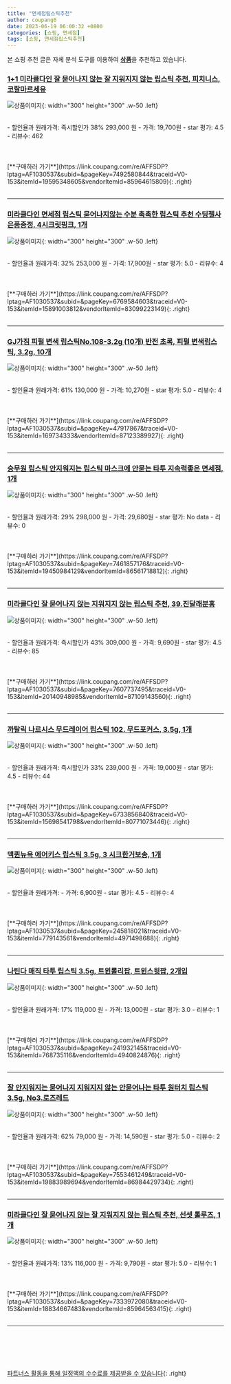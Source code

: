 ```yaml
---
title: "면세점립스틱추천"
author: coupang6
date: 2023-06-19 06:00:32 +0800
categories: [쇼핑, 면세점]
tags: [쇼핑, 면세점립스틱추천]
---
```


본 쇼핑 추천 글은 자체 분석 도구를 이용하여 [**상품**](https://link.coupang.com/a/bao1ui)을 추천하고 있습니다.

### [1+1 미라클다인 잘 묻어나지 않는 잘 지워지지 않는 립스틱 추천, 피치니스, 코랄마르세유](https://link.coupang.com/re/AFFSDP?lptag=AF1030537&subid=&pageKey=7492580844&traceid=V0-153&itemId=19595348605&vendorItemId=85964615809)

![상품이미지](https://thumbnail10.coupangcdn.com/thumbnails/remote/230x230ex/image/vendor_inventory/7572/785088658d3d1909bdcac5358e0a908d5cd90c5b1815e30849dfafb1ad3e.png){: width="300" height="300" .w-50 .left}


<br>
- 할인율과 원래가격: 즉시할인가 38%  293,000   원
- 가격: 19,700원
- star 평가: 4.5
- 리뷰수: 462
<br>
<br>
<br>
<br>
[**구매하러 가기**](https://link.coupang.com/re/AFFSDP?lptag=AF1030537&subid=&pageKey=7492580844&traceid=V0-153&itemId=19595348605&vendorItemId=85964615809){: .right}
<br>
<br>

---

### [미라클다인 면세점 립스틱 묻어나지않는 수분 촉촉한 립스틱 추천 수딩젤사은품증정, 4시크릿핑크, 1개](https://link.coupang.com/re/AFFSDP?lptag=AF1030537&subid=&pageKey=6769584603&traceid=V0-153&itemId=15891003812&vendorItemId=83099223149)

![상품이미지](https://thumbnail9.coupangcdn.com/thumbnails/remote/230x230ex/image/vendor_inventory/8733/a3ff2104cfdd50a5438ff2722bb47afe8b084fcb9128f091f7bd6ba1dc13.jpg){: width="300" height="300" .w-50 .left}


<br>
- 할인율과 원래가격: 32%  253,000   원
- 가격: 17,900원
- star 평가: 5.0
- 리뷰수: 4
<br>
<br>
<br>
<br>
[**구매하러 가기**](https://link.coupang.com/re/AFFSDP?lptag=AF1030537&subid=&pageKey=6769584603&traceid=V0-153&itemId=15891003812&vendorItemId=83099223149){: .right}
<br>
<br>

---

### [GJ가짐 피펄 변색 립스틱No.108-3.2g (10개) 반전 초록, 피펄 변색립스틱, 3.2g, 10개](https://link.coupang.com/re/AFFSDP?lptag=AF1030537&subid=&pageKey=47917867&traceid=V0-153&itemId=169734333&vendorItemId=87123389927)

![상품이미지](https://thumbnail9.coupangcdn.com/thumbnails/remote/230x230ex/image/vendor_inventory/ca44/4d8c7dffdb59d9cf46d532e4c41160cecc9f2c4ecb6ea652ebd07a1d4a3b.jpg){: width="300" height="300" .w-50 .left}


<br>
- 할인율과 원래가격: 61%  130,000   원
- 가격: 10,270원
- star 평가: 5.0
- 리뷰수: 4
<br>
<br>
<br>
<br>
[**구매하러 가기**](https://link.coupang.com/re/AFFSDP?lptag=AF1030537&subid=&pageKey=47917867&traceid=V0-153&itemId=169734333&vendorItemId=87123389927){: .right}
<br>
<br>

---

### [승무원 립스틱 안지워지는 립스틱 마스크에 안묻는 타투 지속력좋은 면세점, 1개](https://link.coupang.com/re/AFFSDP?lptag=AF1030537&subid=&pageKey=7461857176&traceid=V0-153&itemId=19450984129&vendorItemId=86561718812)

![상품이미지](https://thumbnail7.coupangcdn.com/thumbnails/remote/230x230ex/image/vendor_inventory/d69d/1bf17a4fc8e7c5795e93f9f60c39523c4e82b30c1845c2ad620cb18cb202.jpeg){: width="300" height="300" .w-50 .left}


<br>
- 할인율과 원래가격: 29%  298,000   원
- 가격: 29,680원
- star 평가: No data
- 리뷰수: 0
<br>
<br>
<br>
<br>
[**구매하러 가기**](https://link.coupang.com/re/AFFSDP?lptag=AF1030537&subid=&pageKey=7461857176&traceid=V0-153&itemId=19450984129&vendorItemId=86561718812){: .right}
<br>
<br>

---

### [미라클다인 잘 묻어나지 않는 지워지지 않는 립스틱 추천, 39.진달래분홍](https://link.coupang.com/re/AFFSDP?lptag=AF1030537&subid=&pageKey=7607737495&traceid=V0-153&itemId=20140948985&vendorItemId=87109143560)

![상품이미지](https://thumbnail9.coupangcdn.com/thumbnails/remote/230x230ex/image/vendor_inventory/0a4f/05813e0b0fd58c9840da0e775aa7fadaae8046876fb9dc83119ef7188ef0.png){: width="300" height="300" .w-50 .left}


<br>
- 할인율과 원래가격: 즉시할인가 43%  309,000   원
- 가격: 9,690원
- star 평가: 4.5
- 리뷰수: 85
<br>
<br>
<br>
<br>
[**구매하러 가기**](https://link.coupang.com/re/AFFSDP?lptag=AF1030537&subid=&pageKey=7607737495&traceid=V0-153&itemId=20140948985&vendorItemId=87109143560){: .right}
<br>
<br>

---

### [까탈릭 나르시스 무드레이어 립스틱 102. 무드포커스, 3.5g, 1개](https://link.coupang.com/re/AFFSDP?lptag=AF1030537&subid=&pageKey=6733856840&traceid=V0-153&itemId=15698541798&vendorItemId=80771073446)

![상품이미지](https://thumbnail10.coupangcdn.com/thumbnails/remote/230x230ex/image/vendor_inventory/8ee7/44b2fb8a5147b56c10beba4da06fcf6f4ef7def4d24393dbbfee3166eeed.jpg){: width="300" height="300" .w-50 .left}


<br>
- 할인율과 원래가격: 즉시할인가 33%  239,000   원
- 가격: 19,000원
- star 평가: 4.5
- 리뷰수: 44
<br>
<br>
<br>
<br>
[**구매하러 가기**](https://link.coupang.com/re/AFFSDP?lptag=AF1030537&subid=&pageKey=6733856840&traceid=V0-153&itemId=15698541798&vendorItemId=80771073446){: .right}
<br>
<br>

---

### [맥퀸뉴욕 에어키스 립스틱 3.5g, 3 시크한거보송, 1개](https://link.coupang.com/re/AFFSDP?lptag=AF1030537&subid=&pageKey=245818021&traceid=V0-153&itemId=779143561&vendorItemId=4971498688)

![상품이미지](https://thumbnail9.coupangcdn.com/thumbnails/remote/230x230ex/image/retail/images/2019/06/25/14/1/3913b836-3c2a-4b03-a96f-44748fb9a42b.jpg){: width="300" height="300" .w-50 .left}


<br>
- 할인율과 원래가격: 
- 가격: 6,900원
- star 평가: 4.5
- 리뷰수: 4
<br>
<br>
<br>
<br>
[**구매하러 가기**](https://link.coupang.com/re/AFFSDP?lptag=AF1030537&subid=&pageKey=245818021&traceid=V0-153&itemId=779143561&vendorItemId=4971498688){: .right}
<br>
<br>

---

### [나틴다 매직 타투 립스틱 3.5g, 트윈롤리팝, 트윈스윗팝, 2개입](https://link.coupang.com/re/AFFSDP?lptag=AF1030537&subid=&pageKey=241932145&traceid=V0-153&itemId=768735116&vendorItemId=4940824876)

![상품이미지](https://thumbnail9.coupangcdn.com/thumbnails/remote/230x230ex/image/retail/images/353998862538401-6eefcfd9-9381-4c4a-a091-d9cde6007c86.png){: width="300" height="300" .w-50 .left}


<br>
- 할인율과 원래가격: 17%  119,000   원
- 가격: 13,000원
- star 평가: 3.0
- 리뷰수: 1
<br>
<br>
<br>
<br>
[**구매하러 가기**](https://link.coupang.com/re/AFFSDP?lptag=AF1030537&subid=&pageKey=241932145&traceid=V0-153&itemId=768735116&vendorItemId=4940824876){: .right}
<br>
<br>

---

### [잘 안지워지는 묻어나지 지워지지 않는 안묻어나는 타투 원터치 립스틱 3.5g, No3.로즈레드](https://link.coupang.com/re/AFFSDP?lptag=AF1030537&subid=&pageKey=7553461249&traceid=V0-153&itemId=19883989694&vendorItemId=86984429734)

![상품이미지](https://thumbnail10.coupangcdn.com/thumbnails/remote/230x230ex/image/vendor_inventory/51f3/47688a3005dff6bcf1459edf527d9c963a79976979aefcb48bf3c5724b09.jpg){: width="300" height="300" .w-50 .left}


<br>
- 할인율과 원래가격: 62%  79,000   원
- 가격: 14,590원
- star 평가: 5.0
- 리뷰수: 2
<br>
<br>
<br>
<br>
[**구매하러 가기**](https://link.coupang.com/re/AFFSDP?lptag=AF1030537&subid=&pageKey=7553461249&traceid=V0-153&itemId=19883989694&vendorItemId=86984429734){: .right}
<br>
<br>

---

### [미라클다인 잘 묻어나지 않는 잘 지워지지 않는 립스틱 추천, 선셋 톨루즈, 1개](https://link.coupang.com/re/AFFSDP?lptag=AF1030537&subid=&pageKey=7333972080&traceid=V0-153&itemId=18834667483&vendorItemId=85964563415)

![상품이미지](https://thumbnail7.coupangcdn.com/thumbnails/remote/230x230ex/image/vendor_inventory/d6d2/9094ffbf2e35ce08c9eef4a8bd88f174c6871dabb8d19941658b2bfb185e.jpg){: width="300" height="300" .w-50 .left}


<br>
- 할인율과 원래가격: 13%  116,000   원
- 가격: 9,790원
- star 평가: 5.0
- 리뷰수: 1
<br>
<br>
<br>
<br>
[**구매하러 가기**](https://link.coupang.com/re/AFFSDP?lptag=AF1030537&subid=&pageKey=7333972080&traceid=V0-153&itemId=18834667483&vendorItemId=85964563415){: .right}
<br>
<br>

---
<br><br><br><br><br> [파트너스 활동을 통해 일정액의 수수료를 제공받을 수 있습니다](https://link.coupang.com/a/bao1ui){: .right}